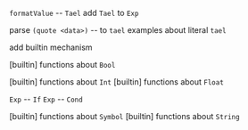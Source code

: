 `formatValue` -- `Tael`
add `Tael` to `Exp`

parse `(quote <data>)` -- to `tael`
examples about literal `tael`

add builtin mechanism

[builtin] functions about `Bool`

[builtin] functions about `Int`
[builtin] functions about `Float`

`Exp` -- `If`
`Exp` -- `Cond`

[builtin] functions about `Symbol`
[builtin] functions about `String`
